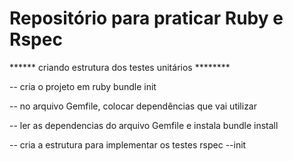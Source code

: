 # Repositório para praticar Ruby e Rspec

****** criando estrutura dos testes unitários ********

-- cria o projeto em ruby
bundle init

-- no arquivo Gemfile, colocar dependências que vai utilizar

-- ler as dependencias do arquivo Gemfile e instala
bundle install

-- cria a estrutura para implementar os testes
rspec --init
